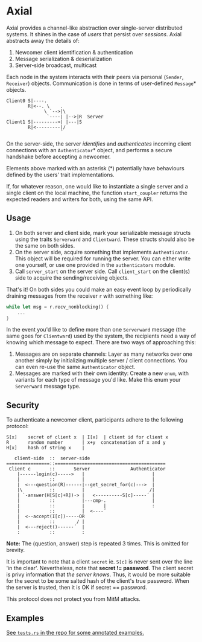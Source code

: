 Axial
====

Axial provides a channel-like abstraction over single-server distributed
systems. It shines in the case of _users_ that persist over _sessions_.
Axial abstracts away the details of:
1. Newcomer client identification & authentication
1. Message serialization & deserialization
1. Server-side broadcast, multicast

Each node in the system interacts with their peers via personal
(`Sender`, `Receiver`) objects. Communication is done in terms of user-defined
`Message`* objects.

```
Client0 S|----.
        R|<--. \    .
              \ `-->|\
               `----| |-->|R  Server
Client1 S|--------->| |---|S
        R|<---------|/
                    ´
```

On the server-side, the server _identifies_ and _authenticates_ incoming
client connections with an `Authenticator`* object, and performs a secure
handshake before accepting a newcomer.

Elements above marked with an asterisk (*) potentially have behaviours defined
by the users' trait implementations.

If, for whatever reason, one would like to instantiate a single server and a
single client on the local machine, the function `start_coupler` returns the
expected readers and writers for both, using the same API. 


## Usage
1. On both server and client side, mark your serializable message
structs using the traits `Serverward` and `Clientward`. These structs should
also be the same on both sides.
2. On the server side, acquire something that implements `Authenticator`. This
object will be required for running the server. You can either write one yourself,
or use one provided in the `authenticators` module.
3. Call `server_start` on the server side. Call `client_start` on the client(s)
side to acquire the sending/receiving objects.  

That's it! On both sides you could make an easy event loop by periodically 
draining messages from the receiver `r` with something like:
```Rust
while let msg = r.recv_nonblocking() {
    ...
}
```
In the event you'd like to define more than one `Serverward` message
(the same goes for `Clientward`) used by the
system, the recipients need a way of knowing which message to expect. There are
two ways of approaching this:
1.  Messages are on separate channels:
Layer as many networks over one another simply by initializing multiple server /
client connections. You can even re-use the same `Authenticator` object.
1. Messages are marked with their own identity:
Create a new `enum`, with variants for each type of message you'd like. Make
this enum your `Serverward` message type. 


## Security
To authenticate a newcomer client, participants adhere to the following
protocol:

```
S[x]    secret of client x  | I[x]  | client id for client x
R       random number       | x+y  concatenation of x and y
H[x]    hash of string x    | 

   client-side  ::  server-side
================::=========================================
 Client c       ::       Server               Authenticator    
    |------login(c)----->   |                         |
    |           ::          |                         |
    |  <---question(R)------|--get_secret_for(c)--->  |
    |\          ::          |                        /|
    | `-answer(H[S[c]+R])-> |   <----------S[c]-----´ |
    |           ::          |---cmp-.                 |
    |           ::          |       |                 :
    |           ::          |  <----´
    |  <--accept(I[c])-----OR      
    |           ::        / |    
    |  <---reject()------´  |
    :           ::          :
``` 
__Note:__ The (question, answer) step is repeated 3 times. This is
omitted for brevity.

It is important to note that a client `secret` ie. `S[c]` is never sent over the line 
'in the clear'. Nevertheless, note that __secret != password__. The client
secret is privy information that _the server knows_. Thus, it would be more
suitable for the secret to be some salted hash of the client's true password.
When the server is trusted, then it is OK if secret == password.

This protocol does not protect you from MitM attacks. 


## Examples
[See `tests.rs` in the repo for some annotated examples.](https://github.com/sirkibsirkib/axial/blob/master/src/tests.rs)